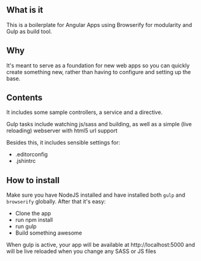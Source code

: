 ## What is it

This is a boilerplate for Angular Apps using Browserify for modularity and Gulp as build tool.

## Why

It's meant to serve as a foundation for new web apps so you can quickly create something new, rather than having to configure and setting up the base.

## Contents

It includes some sample controllers, a service and a directive.

Gulp tasks include watching js/sass and building, as well as a simple (live reloading) webserver with html5 url support

Besides this, it includes sensible settings for:

- .editorconfig
- .jshintrc

## How to install

Make sure you have NodeJS installed and have installed both `gulp` and `browserify` globally. After that it's easy:

- Clone the app
- run npm install
- run gulp
- Build something awesome

When gulp is active, your app will be available at http://localhost:5000 and will be live reloaded when you change any SASS or JS files
